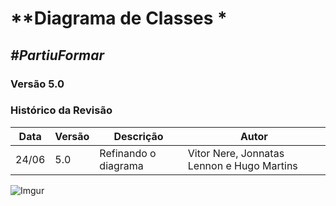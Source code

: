 # **Diagrama de Classes *

##  ***#PartiuFormar***

### **Versão 5.0**

### Histórico da Revisão
Data|Versão|Descrição|Autor
----|------|---------|------------------
24/06|5.0|Refinando o diagrama|Vitor Nere, Jonnatas Lennon e Hugo Martins


![Imgur](http://i.imgur.com/BgO00wa.png)